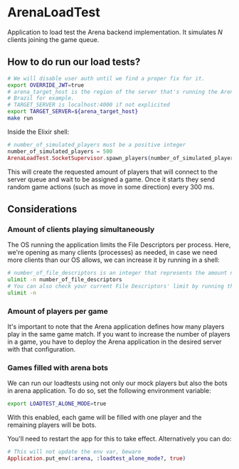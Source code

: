 # ArenaLoadTest

Application to load test the Arena backend implementation. It simulates *N* clients joining the game queue.

## How to do run our load tests?

```bash
# We will disable user auth until we find a proper fix for it.
export OVERRIDE_JWT=true
# arena_target_host is the region of the server that's running the Arena application.
# Brazil for example.
# TARGET_SERVER is localhost:4000 if not explicited
export TARGET_SERVER=${arena_target_host}
make run
```

Inside the Elixir shell:
```elixir
# number_of_simulated_players must be a positive integer
number_of_simulated_players = 500
ArenaLoadTest.SocketSupervisor.spawn_players(number_of_simulated_players)
```

This will create the requested amount of players that will connect to the server queue and wait to be assigned a
game.
Once it starts they send random game actions (such as move in some direction) every 300 ms.

## Considerations

### Amount of clients playing simultaneously
The OS running the application limits the File Descriptors per process. Here, we're opening as many clients (processes) as needed, in case we need more clients than our OS allows, we can increase it by running in a shell:
```bash
# number_of_file_descriptors is an integer that represents the amount needed
ulimit -n number_of_file_descriptors
# You can also check your current File Descriptors' limit by running the following
ulimit -n
```

### Amount of players per game
It's important to note that the Arena application defines how many players play in the same game match. If you want to increase the number of players in a game, you have to deploy the Arena application in the desired server with that configuration.

### Games filled with arena bots
We can run our loadtests using not only our mock players but also the bots in arena application.
To do so, set the following environment variable:

```bash
export LOADTEST_ALONE_MODE=true
```

With this enabled, each game will be filled with one player and the remaining players will be bots. 

You'll need to restart the app for this to take effect. Alternatively you can do:

```elixir
# This will not update the env var, beware
Application.put_env(:arena, :loadtest_alone_mode?, true)
```
